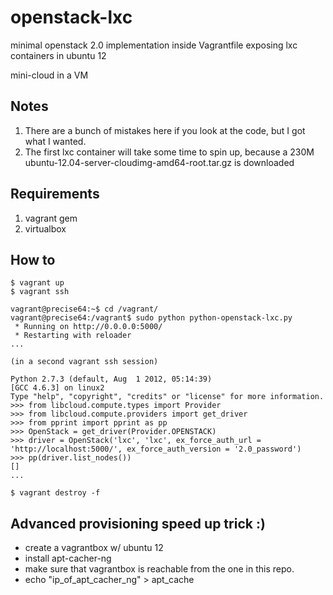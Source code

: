 openstack-lxc
=============

minimal openstack 2.0 implementation inside Vagrantfile exposing lxc containers in ubuntu 12

mini-cloud in a VM

Notes
-----

1. There are a bunch of mistakes here if you look at the code, but I got what I wanted.
2. The first lxc container will take some time to spin up, because a 230M ubuntu-12.04-server-cloudimg-amd64-root.tar.gz is downloaded

Requirements
------------

1. vagrant gem
2. virtualbox

How to
------

```
$ vagrant up
$ vagrant ssh

vagrant@precise64:~$ cd /vagrant/
vagrant@precise64:/vagrant$ sudo python python-openstack-lxc.py 
 * Running on http://0.0.0.0:5000/
 * Restarting with reloader
...

(in a second vagrant ssh session)

Python 2.7.3 (default, Aug  1 2012, 05:14:39) 
[GCC 4.6.3] on linux2
Type "help", "copyright", "credits" or "license" for more information.
>>> from libcloud.compute.types import Provider
>>> from libcloud.compute.providers import get_driver
>>> from pprint import pprint as pp
>>> OpenStack = get_driver(Provider.OPENSTACK)
>>> driver = OpenStack('lxc', 'lxc', ex_force_auth_url = 'http://localhost:5000/', ex_force_auth_version = '2.0_password')
>>> pp(driver.list_nodes())
[]
...

$ vagrant destroy -f
```

Advanced provisioning speed up trick :)
----------------

* create a vagrantbox w/ ubuntu 12
* install apt-cacher-ng
* make sure that vagrantbox is reachable from the one in this repo.
* echo "ip_of_apt_cacher_ng" > apt_cache

